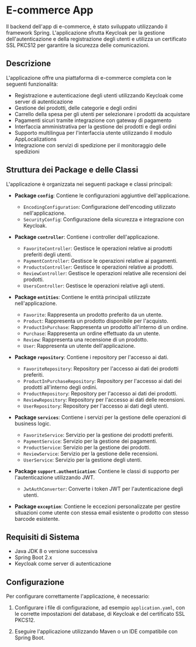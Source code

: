 # E-commerce App

Il backend dell'app di e-commerce, è stato sviluppato utilizzando il framework Spring. L'applicazione sfrutta Keycloak per la gestione dell'autenticazione e della registrazione degli utenti e utilizza un certificato SSL PKCS12 per garantire la sicurezza delle comunicazioni.

## Descrizione

L'applicazione offre una piattaforma di e-commerce completa con le seguenti funzionalità:

- Registrazione e autenticazione degli utenti utilizzando Keycloak come server di autenticazione
- Gestione dei prodotti, delle categorie e degli ordini
- Carrello della spesa per gli utenti per selezionare i prodotti da acquistare
- Pagamenti sicuri tramite integrazione con gateway di pagamento
- Interfaccia amministrativa per la gestione dei prodotti e degli ordini
- Supporto multilingua per l'interfaccia utente utilizzando il modulo AppLocalizations
- Integrazione con servizi di spedizione per il monitoraggio delle spedizioni

## Struttura dei Package e delle Classi

L'applicazione è organizzata nei seguenti package e classi principali:

- **Package `config`**: Contiene le configurazioni aggiuntive dell'applicazione.
    - `EncodingConfiguration`: Configurazione dell'encoding utilizzato nell'applicazione.
    - `SecurityConfig`: Configurazione della sicurezza e integrazione con Keycloak.

- **Package `controller`**: Contiene i controller dell'applicazione.
    - `FavoriteController`: Gestisce le operazioni relative ai prodotti preferiti degli utenti.
    - `PaymentController`: Gestisce le operazioni relative ai pagamenti.
    - `ProductsController`: Gestisce le operazioni relative ai prodotti.
    - `ReviewController`: Gestisce le operazioni relative alle recensioni dei prodotti.
    - `UsersController`: Gestisce le operazioni relative agli utenti.

- **Package `entities`**: Contiene le entità principali utilizzate nell'applicazione.
    - `Favorite`: Rappresenta un prodotto preferito da un utente.
    - `Product`: Rappresenta un prodotto disponibile per l'acquisto.
    - `ProductInPurchase`: Rappresenta un prodotto all'interno di un ordine.
    - `Purchase`: Rappresenta un ordine effettuato da un utente.
    - `Review`: Rappresenta una recensione di un prodotto.
    - `User`: Rappresenta un utente dell'applicazione.

- **Package `repository`**: Contiene i repository per l'accesso ai dati.
    - `FavoriteRepository`: Repository per l'accesso ai dati dei prodotti preferiti.
    - `ProductInPurchaseRepository`: Repository per l'accesso ai dati dei prodotti all'interno degli ordini.
    - `ProductRepository`: Repository per l'accesso ai dati dei prodotti.
    - `ReviewRepository`: Repository per l'accesso ai dati delle recensioni.
    - `UserRepository`: Repository per l'accesso ai dati degli utenti.

- **Package `services`**: Contiene i servizi per la gestione delle operazioni di business logic.
    - `FavoriteService`: Servizio per la gestione dei prodotti preferiti.
    - `PaymentService`: Servizio per la gestione dei pagamenti.
    - `ProductService`: Servizio per la gestione dei prodotti.
    - `ReviewService`: Servizio per la gestione delle recensioni.
    - `UserService`: Servizio per la gestione degli utenti.

- **Package `support.authentication`**: Contiene le classi di supporto per l'autenticazione utilizzando JWT.
    - `JwtAuthConverter`: Converte i token JWT per l'autenticazione degli utenti.

- **Package `exception`**: Contiene le eccezioni personalizzate per gestire situazioni come utente con stessa email esistente o prodotto con stesso barcode esistente.

## Requisiti di Sistema

- Java JDK 8 o versione successiva
- Spring Boot 2.x
- Keycloak come server di autenticazione

## Configurazione

Per configurare correttamente l'applicazione, è necessario:

1. Configurare i file di configurazione, ad esempio `application.yaml`, con le corrette impostazioni del database, di Keycloak e del certificato SSL PKCS12.

2. Eseguire l'applicazione utilizzando Maven o un IDE compatibile con Spring Boot.



